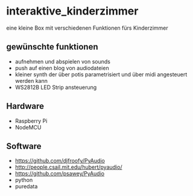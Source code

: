 # interaktive_kinderzimmer
eine kleine Box mit verschiedenen Funktionen fürs Kinderzimmer  

## gewünschte funktionen 
* aufnehmen und abspielen von sounds
* push auf einen blog von audiodateien 
* kleiner synth der über potis parametrisiert und über midi angesteuert werden kann  
* WS2812B LED Strip ansteuerung

## Hardware
* Raspberry Pi
* NodeMCU

## Software
* https://github.com/djfroofy/PyAudio
* http://people.csail.mit.edu/hubert/pyaudio/
* https://github.com/psawey/PyAudio
* python 
* puredata
